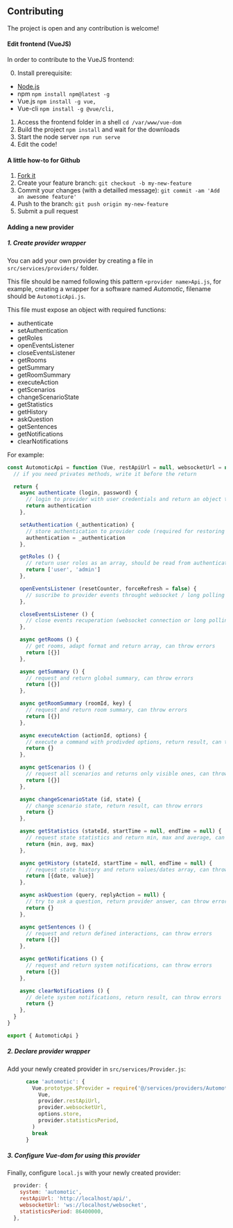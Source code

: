 ## Contributing

The project is open and any contribution is welcome!

#### Edit frontend (VueJS)

In order to contribute to the VueJS frontend:

0. Install prerequisite:
  - [Node.js](https://nodejs.org/)
  - npm `npm install npm@latest -g`
  - Vue.js `npm install -g vue,`
  - Vue-cli `npm install -g @vue/cli,`
1. Access the frontend folder in a shell `cd /var/www/vue-dom`
2. Build the project `npm install` and wait for the downloads
3. Start the node server `npm run serve`
4. Edit the code!

#### A little how-to for Github

1. [Fork it](https://help.github.com/articles/fork-a-repo/)
2. Create your feature branch: `git checkout -b my-new-feature`
3. Commit your changes (with a detailled message): `git commit -am 'Add an awesome feature'`
4. Push to the branch: `git push origin my-new-feature`
5. Submit a pull request

#### Adding a new provider

##### 1. Create provider wrapper

You can add your own provider by creating a file in `src/services/providers/` folder.

This file should be named following this pattern `<provider name>Api.js`, for example, creating a wrapper for a software named _Automotic_, filename should be `AutomoticApi.js`.

This file must expose an object with required functions:
- authenticate
- setAuthentication
- getRoles
- openEventsListener
- closeEventsListener
- getRooms
- getSummary
- getRoomSummary
- executeAction
- getScenarios
- changeScenarioState
- getStatistics
- getHistory
- askQuestion
- getSentences
- getNotifications
- clearNotifications

For example:

``` js
const AutomoticApi = function (Vue, restApiUrl = null, websocketUrl = null, store = null, statisticsPeriod = 86400000) {
  // if you need privates methods, write it before the return

  return {
    async authenticate (login, password) {
      // login to provider with user credentials and return an object that contains the result (API key / JWT / whatever), throw error in case of authentication failed
      return authentication
    },

    setAuthentication (_authentication) {
      // store authentication to provider code (required for restoring session)
      authentication = _authentication
    },

    getRoles () {
      // return user roles as an array, should be read from authentication (scope in JWT) or read from API call
      return ['user', 'admin']
    },

    openEventsListener (resetCounter, forceRefresh = false) {
      // suscribe to provider events throught websocket / long polling or whatever provider implements
    },

    closeEventsListener () {
      // close events recuperation (websocket connection or long polling timer)
    },

    async getRooms () {
      // get rooms, adapt format and return array, can throw errors
      return [{}]
    },

    async getSummary () {
      // request and return global summary, can throw errors
      return [{}]
    },

    async getRoomSummary (roomId, key) {
      // request and return room summary, can throw errors
      return [{}]
    },

    async executeAction (actionId, options) {
      // execute a command with prodivded options, return result, can throw errors
      return {}
    },

    async getScenarios () {
      // request all scenarios and returns only visible ones, can throw errors
      return [{}]
    },

    async changeScenarioState (id, state) {
      // change scenario state, return result, can throw errors
      return {}
    },

    async getStatistics (stateId, startTime = null, endTime = null) {
      // request state statistics and return min, max and average, can throw errors
      return {min, avg, max}
    },

    async getHistory (stateId, startTime = null, endTime = null) {
      // request state history and return values/dates array, can throw errors
      return [{date, value}]
    },

    async askQuestion (query, replyAction = null) {
      // try to ask a question, return provider answer, can throw errors
      return {}
    },

    async getSentences () {
      // request and return defined interactions, can throw errors
      return [{}]
    },

    async getNotifications () {
      // request and return system notifications, can throw errors
      return [{}]
    },

    async clearNotifications () {
      // delete system notifications, return result, can throw errors
      return {}
    },
  }
}

export { AutomoticApi }
```

##### 2. Declare provider wrapper

Add your newly created provider in `src/services/Provider.js`:

```js
      case 'automotic': {
        Vue.prototype.$Provider = require('@/services/providers/AutomoticApi').AutomoticApi(
          Vue,
          provider.restApiUrl,
          provider.websocketUrl,
          options.store,
          provider.statisticsPeriod,
        )
        break
      }
```

##### 3. Configure Vue-dom for using this provider

Finally, configure `local.js` with your newly created provider:

```js
  provider: {
    system: 'automotic',
    restApiUrl: 'http://localhost/api/',
    websocketUrl: 'ws://localhost/websocket',
    statisticsPeriod: 86400000,
  },
```

